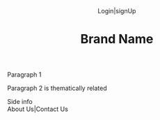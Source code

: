 <!DOCTYPE html>
<html>
    <body>
        <header>
            <nav>Login|signUp</nav>
            <h1>Brand Name</h1> 
        </header>
        <article>
            <section>
                <p>Paragraph 1</p>
                <p>Paragraph 2 is thematically related </p>
            </section>
        </article>
        <aside>
            Side info
        </aside>
        <footer>
            <nav>About Us|Contact Us</nav>
        </footer>
    </body>
</html>
